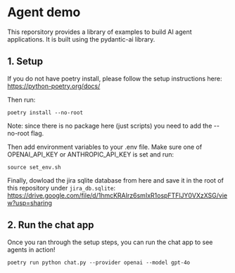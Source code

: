 # Agent demo

This reporsitory provides a library of examples to build AI agent applications. It is built using the pydantic-ai library.

## 1. Setup

If you do not have poetry install, please follow the setup instructions here: https://python-poetry.org/docs/

Then run: 
```
poetry install --no-root
```
Note: since there is no package here (just scripts) you need to add the --no-root flag.

Then add environment variables to your .env file. Make sure one of OPENAI_API_KEY or ANTHROPIC_API_KEY is set and run:
```
source set_env.sh
```

Finally, dowload the jira sqlite database from here and save it in the root of this repository under `jira_db.sqlite`: 
https://drive.google.com/file/d/1hmcKRAIrz6smIxR1ospFTFlJY0VXzXSG/view?usp=sharing

## 2. Run the chat app

Once you ran through the setup steps, you can run the chat app to see agents in action!

```
poetry run python chat.py --provider openai --model gpt-4o 
```
